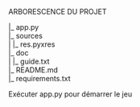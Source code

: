 ARBORESCENCE DU PROJET
  
|_ app.py  
|_ sources  
|   |_ res.pyxres  
|_ doc  
|   |_ guide.txt  
|_ README.md  
|_ requirements.txt  
  
Exécuter app.py pour démarrer le jeu
